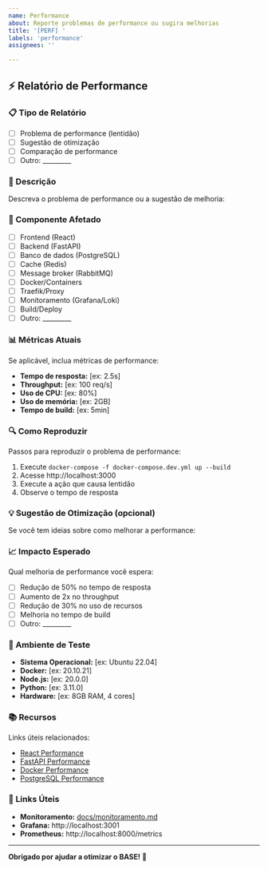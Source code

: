 ```yaml
---
name: Performance
about: Reporte problemas de performance ou sugira melhorias
title: '[PERF] '
labels: 'performance'
assignees: ''

---
```


## ⚡ Relatório de Performance

### 📋 Tipo de Relatório

- [ ] Problema de performance (lentidão)
- [ ] Sugestão de otimização
- [ ] Comparação de performance
- [ ] Outro: _________

### 📝 Descrição

Descreva o problema de performance ou a sugestão de melhoria:

### 🎯 Componente Afetado

- [ ] Frontend (React)
- [ ] Backend (FastAPI)
- [ ] Banco de dados (PostgreSQL)
- [ ] Cache (Redis)
- [ ] Message broker (RabbitMQ)
- [ ] Docker/Containers
- [ ] Traefik/Proxy
- [ ] Monitoramento (Grafana/Loki)
- [ ] Build/Deploy
- [ ] Outro: _________

### 📊 Métricas Atuais

Se aplicável, inclua métricas de performance:

- **Tempo de resposta:** [ex: 2.5s]
- **Throughput:** [ex: 100 req/s]
- **Uso de CPU:** [ex: 80%]
- **Uso de memória:** [ex: 2GB]
- **Tempo de build:** [ex: 5min]

### 🔍 Como Reproduzir

Passos para reproduzir o problema de performance:

1. Execute `docker-compose -f docker-compose.dev.yml up --build`
2. Acesse http://localhost:3000
3. Execute a ação que causa lentidão
4. Observe o tempo de resposta

### 💡 Sugestão de Otimização (opcional)

Se você tem ideias sobre como melhorar a performance:

### 📈 Impacto Esperado

Qual melhoria de performance você espera:

- [ ] Redução de 50% no tempo de resposta
- [ ] Aumento de 2x no throughput
- [ ] Redução de 30% no uso de recursos
- [ ] Melhoria no tempo de build
- [ ] Outro: _________

### 🔧 Ambiente de Teste

- **Sistema Operacional:** [ex: Ubuntu 22.04]
- **Docker:** [ex: 20.10.21]
- **Node.js:** [ex: 20.0.0]
- **Python:** [ex: 3.11.0]
- **Hardware:** [ex: 8GB RAM, 4 cores]

### 📚 Recursos

Links úteis relacionados:
- [React Performance](https://reactjs.org/docs/optimizing-performance.html)
- [FastAPI Performance](https://fastapi.tiangolo.com/tutorial/performance/)
- [Docker Performance](https://docs.docker.com/develop/dev-best-practices/)
- [PostgreSQL Performance](https://www.postgresql.org/docs/current/performance.html)

### 🔗 Links Úteis

- **Monitoramento:** [docs/monitoramento.md](docs/monitoramento.md)
- **Grafana:** http://localhost:3001
- **Prometheus:** http://localhost:8000/metrics

---

**Obrigado por ajudar a otimizar o BASE!** 🚀 